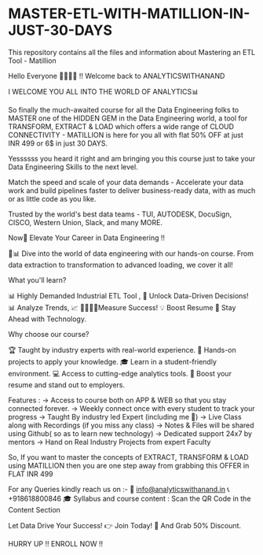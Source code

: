 # MASTER-ETL-WITH-MATILLION-IN-JUST-30-DAYS
This repository contains all the files and information about Mastering an ETL Tool - Matillion

Hello Everyone 👨‍💻👩‍💻 !! 
Welcome back to ANALYTICSWITHANAND

I WELCOME YOU ALL INTO THE WORLD OF ANALYTICS📊

So finally the much-awaited course for all the Data Engineering folks to MASTER one of the HIDDEN GEM in the Data Engineering world, a tool for TRANSFORM, EXTRACT & LOAD which offers a wide range of CLOUD CONNECTIVITY - MATILLION is here for you all with flat 50% OFF at just INR 499 or 6$ in just 30 DAYS.

Yessssss you heard it right and am bringing you this course just to take your Data Engineering Skills to the next level.

Match the speed and scale of your data demands - Accelerate your data work and build pipelines faster to deliver business-ready data, with as much or as little code as you like.

Trusted by the world's best data teams - TUI, AUTODESK, DocuSign, CISCO, Western Union, Slack, and many MORE.


Now🚀 Elevate Your Career in Data Engineering !!

🔎📊 Dive into the world of data engineering with our hands-on course. From data extraction to transformation to advanced loading, we cover it all!

What you'll learn?

📊 Highly Demanded Industrial ETL Tool ,
🎯 Unlock Data-Driven Decisions! 
📊 Analyze Trends, 📈 
👨‍💻👩‍💻Measure Success!
💡 Boost Resume
📱 Stay Ahead with Technology.


Why choose our course?

🏆 Taught by industry experts with real-world experience.
💼 Hands-on projects to apply your knowledge.
🎓 Learn in a student-friendly environment.
💻 Access to cutting-edge analytics tools.
🌟 Boost your resume and stand out to employers.

Features : 
      -> Access to course both on APP & WEB so that you stay connected forever.
      -> Weekly connect once with every student to track your progress 
      -> Taught By industry led Expert (including me 🕺)
      -> Live Class along with Recordings (if you miss any class)
      -> Notes & Files will be shared using Github( so as to learn new technology)
      -> Dedicated support 24x7 by mentors
      -> Hand on Real Industry Projects from expert Faculty

So, If you want to master the concepts of EXTRACT, TRANSFORM & LOAD using MATILLION then you are one step away from grabbing this OFFER in FLAT INR 499


For any Queries kindly reach us on :-
 📧 info@analyticswithanand.in 
 📞 +918618800846
 🎓 Syllabus and course content :  Scan the QR Code in the Content Section

Let Data Drive Your Success! 👉 Join Today! 🌟 And Grab 50% Discount.

HURRY UP !! 
ENROLL NOW !!
